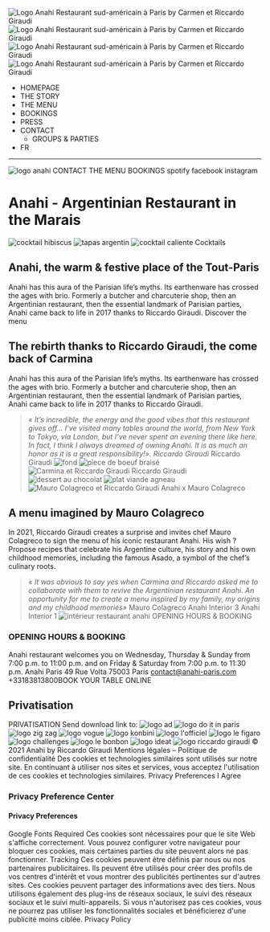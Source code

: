 ![Logo Anahi Restaurant sud-américain à Paris by Carmen et Riccardo Giraudi](https://www.anahi-paris.com/wp-content/uploads/2017/04/anahi_logo.png)
![Logo Anahi Restaurant sud-américain à Paris by Carmen et Riccardo Giraudi](https://www.anahi-paris.com/wp-content/uploads/2017/04/anahi_logo.png)
![Logo Anahi Restaurant sud-américain à Paris by Carmen et Riccardo Giraudi](https://www.anahi-paris.com/wp-content/uploads/2017/04/anahi_logo.png)
![Logo Anahi Restaurant sud-américain à Paris by Carmen et Riccardo Giraudi](https://www.anahi-paris.com/wp-content/uploads/2017/04/anahi_logo.png)
  * HOMEPAGE
  * THE STORY
  * THE MENU
  * BOOKINGS
  * PRESS
  * CONTACT
    * GROUPS & PARTIES
  * FR


  *   *   * 

![logo anahi](https://www.anahi-paris.com/wp-content/plugins/revslider/sr6/assets/assets/dummy.png) CONTACT THE MENU BOOKINGS spotify facebook instagram 
# Anahi - Argentinian Restaurant in the Marais
![cocktail hibiscus](https://www.anahi-paris.com/wp-content/uploads/2023/11/cocktail-argentin-uai-667x667.jpg)
![tapas argentin](https://www.anahi-paris.com/wp-content/uploads/2023/11/empanadas-tapas-uai-667x667.jpg)
![cocktail caliente](https://www.anahi-paris.com/wp-content/uploads/2023/11/cocktail-epice-uai-667x667.jpg)
Cocktails
## Anahi, the warm & festive place of the Tout-Paris
Anahi has this aura of the Parisian life’s myths. Its earthenware has crossed the ages with brio. Formerly a butcher and charcuterie shop, then an Argentinian restaurant, then the essential landmark of Parisian parties, Anahi came back to life in 2017 thanks to Riccardo Giraudi.
Discover the menu
## The rebirth thanks to Riccardo Giraudi, the come back of Carmina
Anahi has this aura of the Parisian life’s myths. Its earthenware has crossed the ages with brio. Formerly a butcher and charcuterie shop, then an Argentinian restaurant, then the essential landmark of Parisian parties, Anahi came back to life in 2017 thanks to Riccardo Giraudi.
> _« It’s incredible, the energy and the good vibes that this restaurant gives off… I’ve visited many tables around the world, from New York to Tokyo, via London, but I’ve never spent an evening there like here. In fact, I think I always dreamed of owning Anahi. It is as much an honor as it is a great responsibility!». Riccardo Giraudi_ Riccardo Giraudi
![fond](https://www.anahi-paris.com/wp-content/uploads/2021/11/ANAHI-MAURO-uai-874x874.jpg)
![piece de boeuf braisé](https://www.anahi-paris.com/wp-content/uploads/2021/11/Anahi_Mauro_Calogreco_09-uai-1100x1100.jpg)
![Carmina et Riccardo Giraudi](https://www.anahi-paris.com/wp-content/uploads/2021/11/Anahi_Mauro_Calogreco_RG_4-uai-1100x1100.jpg)
Riccardo Giraudi
![dessert au chocolat](https://www.anahi-paris.com/wp-content/uploads/2023/11/souffle-chocolat-uai-667x667.jpg)
![plat viande agneau](https://www.anahi-paris.com/wp-content/uploads/2023/11/carre-agneau-uai-667x667.jpg)
![Mauro Colagreco et Riccardo Giraudi](https://www.anahi-paris.com/wp-content/uploads/2021/11/Anahi_Mauro_Calogreco_RG-uai-1100x1100.jpg)
Anahi x Mauro Colagreco
## A menu imagined by Mauro Colagreco
In 2021, Riccardo Giraudi creates a surprise and invites chef Mauro Colagreco to sign the menu of his iconic restaurant Anahi. His wish ? Propose recipes that celebrate his Argentine culture, his story and his own childhood memories, including the famous Asado, a symbol of the chef’s culinary roots.
> _« It was obvious to say yes when Carmina and Riccardo asked me to collaborate with them to revive the Argentinian restaurant Anahi. An opportunity for me to create a menu inspired by my family, my origins and my childhood memories»_ Mauro Colagreco
Anahi Interior 3 
Anahi Interior 1
![intérieur restaurant anahi](https://www.anahi-paris.com/wp-content/uploads/2021/11/Anahi_Mauro_Calogreco_Interieur_04.jpg)
OPENING HOURS & BOOKING
### OPENING HOURS & BOOKING
Anahi restaurant welcomes you on Wednesday, Thursday & Sunday from 7:00 p.m. to 11:00 p.m. and on Friday & Saturday from 7:00 p.m. to 11:30 p.m.
Anahi Paris 49 Rue Volta 75003 Paris contact@anahi-paris.com
+33183813800BOOK YOUR TABLE ONLINE
## Privatisation
PRIVATISATION
Send download link to:
![logo ad](https://www.anahi-paris.com/wp-content/uploads/2021/11/logo_AD.png)
![logo do it in paris](https://www.anahi-paris.com/wp-content/uploads/2021/11/logo_do-it-in-paris_sq.png)
![logo zig zag](https://www.anahi-paris.com/wp-content/uploads/2021/11/logo_zig-zag.png)
![logo vogue](https://www.anahi-paris.com/wp-content/uploads/2021/11/logo-vogue.png)
![logo konbini](https://www.anahi-paris.com/wp-content/uploads/2022/07/logo-konbini-258.png)
![logo l'officiel](https://www.anahi-paris.com/wp-content/uploads/2022/07/logo-lofficiel-258.png)
![logo le figaro](https://www.anahi-paris.com/wp-content/uploads/2022/07/logo-figaro-258.png)
![logo challenges](https://www.anahi-paris.com/wp-content/uploads/2022/07/logo-challenges-258.png)
![logo le bonbon](https://www.anahi-paris.com/wp-content/uploads/2022/07/Le_Bonbon_logo-258.png)
![logo ideat](https://www.anahi-paris.com/wp-content/uploads/2022/07/logo-ideat-258.png)
![logo riccardo giraudi](https://www.anahi-paris.com/wp-content/uploads/2020/06/rg-hospitality-white.png)
© 2021 Anahi by Riccardo Giraudi
Mentions légales – Politique de confidentialité
Des cookies et technologies similaires sont utilisés sur notre site. En continuant à utiliser nos sites et services, vous acceptez l'utilisation de ces cookies et technologies similaires. 
Privacy Preferences
I Agree
### Privacy Preference Center
#### Privacy Preferences
Google Fonts
Required
Ces cookies sont nécessaires pour que le site Web s'affiche correctement. Vous pouvez configurer votre navigateur pour bloquer ces cookies, mais certaines parties du site peuvent alors ne pas fonctionner.
Tracking
Ces cookies peuvent être définis par nous ou nos partenaires publicitaires. Ils peuvent être utilisés pour créer des profils de vos centres d'intérêt et vous montrer des publicités pertinentes sur d'autres sites. Ces cookies peuvent partager des informations avec des tiers. Nous utilisons également des plug-ins de réseaux sociaux, le suivi des réseaux sociaux et le suivi multi-appareils. Si vous n'autorisez pas ces cookies, vous ne pourrez pas utiliser les fonctionnalités sociales et bénéficierez d'une publicité moins ciblée.
Privacy Policy

